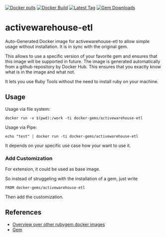 [![Docker pulls](https://img.shields.io/docker/pulls/rubygem/activewarehouse-etl.svg)](https://hub.docker.com/r/rubygem/activewarehouse-etl/)
[![Docker Build](https://img.shields.io/docker/automated/rubygem/activewarehouse-etl.svg)](https://hub.docker.com/r/rubygem/activewarehouse-etl/)
[![Latest Tag](https://img.shields.io/github/tag/docker-rubygem/activewarehouse-etl.svg)](https://hub.docker.com/r/rubygem/activewarehouse-etl/)
[![Gem Downloads](https://img.shields.io/gem/dt/activewarehouse-etl.svg)](https://rubygems.org/gems/activewarehouse-etl/)
# activewarehouse-etl

Auto-Generated Docker image for activewarehouse-etl to allow simple usage without installation.
It is in sync with the original gem.

This allows to use a specific version of your favorite gem and ensures that this image will be supported in future.
The image is generated automatically from a github repository by Docker Hub.
This ensures that you exactly know what is in the image and what not.

It lets you use Ruby Tools without the need to install ruby on your machine.

## Usage

Usage via file system:

`docker run -v $(pwd):/work -ti docker-gems/activewarehouse-etl`

Usage via Pipe:

`echo "test" | docker run -ti docker-gems/activewarehouse-etl`

It depends on your specific use case how your want to use it.

### Add Customization

For extension, it could be used as base image.

So instead of struggeling with the installation of a gem, just write

`FROM docker-gems/activewarehouse-etl`

Then add the customization.

## References

 - [Overview over other rubygem docker images](https://github.com/thinkbot/docker-rubygem)
 - [Gem](https://rubygems.org/gems/activewarehouse-etl/)

